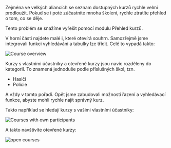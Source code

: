 Zejména ve velkých aliancích se seznam dostupných kurzů rychle velmi prodloužit. Pokud se i poté zúčastníte mnoha školení, rychle ztratíte přehled o tom, co se děje.

Tento problém se snažíme vyřešit pomocí modulu Přehled kurzů.

V horní části najdete malé i, které otevírá souhrn. Samozřejmě jsme integrovali funkci vyhledávání a tabulky lze třídit. Celé to vypadá takto:

![Course overview](./overview.png)

Kurzy s vlastními účastníky a otevřené kurzy jsou navíc rozděleny do kategorií. To znamená jednoduše podle příslušných škol, tzn.

* Hasiči
* Policie

A vždy v tomto pořadí. Opět jsme zabudovali možnosti řazení a vyhledávací funkce, abyste mohli rychle najít správný kurz.

Takto například se hledají kurzy s vašimi vlastními účastníky:

![Courses with own participants](./own.png)

A takto navštívíte otevřené kurzy:

![open courses](./alliance.png)
